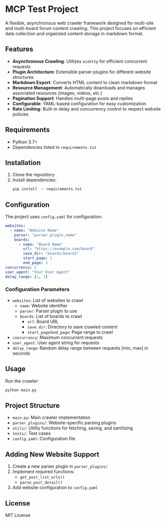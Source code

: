 # MCP Test Project

A flexible, asynchronous web crawler framework designed for multi-site and multi-board forum content crawling. This project focuses on efficient data collection and organized content storage in markdown format.

## Features

- **Asynchronous Crawling**: Utilizes `aiohttp` for efficient concurrent requests
- **Plugin Architecture**: Extensible parser plugins for different website structures
- **Markdown Export**: Converts HTML content to clean markdown format
- **Resource Management**: Automatically downloads and manages associated resources (images, videos, etc.)
- **Pagination Support**: Handles multi-page posts and replies
- **Configurable**: YAML-based configuration for easy customization
- **Rate Limiting**: Built-in delay and concurrency control to respect website policies

## Requirements

- Python 3.7+
- Dependencies listed in `requirements.txt`

## Installation

1. Clone the repository
2. Install dependencies:
   ```bash
   pip install -r requirements.txt
   ```

## Configuration

The project uses `config.yaml` for configuration:

```yaml
websites:
  - name: "Website Name"
    parser: "parser_plugin_name"
    boards:
      - name: "Board Name"
        url: "https://example.com/board"
        save_dir: "boards/board1"
        start_page: 1
        end_page: 3
concurrency: 5
user_agent: "Your User Agent"
delay_range: [1, 3]
```

### Configuration Parameters

- `websites`: List of websites to crawl
  - `name`: Website identifier
  - `parser`: Parser plugin to use
  - `boards`: List of boards to crawl
    - `url`: Board URL
    - `save_dir`: Directory to save crawled content
    - `start_page`/`end_page`: Page range to crawl
- `concurrency`: Maximum concurrent requests
- `user_agent`: User agent string for requests
- `delay_range`: Random delay range between requests [min, max] in seconds

## Usage

Run the crawler:
```bash
python main.py
```

## Project Structure

- `main.py`: Main crawler implementation
- `parser_plugins/`: Website-specific parsing plugins
- `utils/`: Utility functions for fetching, saving, and sanitizing
- `tests/`: Test cases
- `config.yaml`: Configuration file

## Adding New Website Support

1. Create a new parser plugin in `parser_plugins/`
2. Implement required functions:
   - `get_post_list_urls()`
   - `parse_post_detail()`
3. Add website configuration to `config.yaml`

## License

MIT License